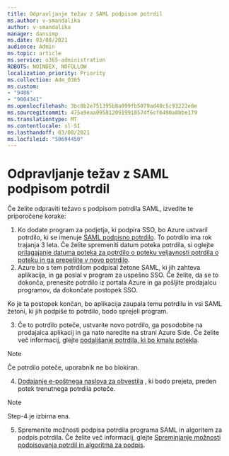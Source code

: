 ```yaml
---
title: Odpravljanje težav z SAML podpisom potrdil
ms.author: v-smandalika
author: v-smandalika
manager: dansimp
ms.date: 03/08/2021
audience: Admin
ms.topic: article
ms.service: o365-administration
ROBOTS: NOINDEX, NOFOLLOW
localization_priority: Priority
ms.collection: Adm_O365
ms.custom:
- "9406"
- "9004341"
ms.openlocfilehash: 3bc8b2e751395b8a099fb5079ad40c5c93222e0e
ms.sourcegitcommit: 475a9eaa095812091991857df6cf6490a8bbe179
ms.translationtype: MT
ms.contentlocale: sl-SI
ms.lasthandoff: 03/08/2021
ms.locfileid: "50694450"
---
```

# <a name="troubleshoot-saml-signing-certificate-issues"></a>Odpravljanje težav z SAML podpisom potrdil

Če želite odpraviti težavo s podpisom potrdila SAML, izvedite te priporočene korake:

1. Ko dodate program za podjetja, ki podpira SSO, bo Azure ustvaril potrdilo, ki se imenuje [SAML podpisno potrdilo](https://docs.microsoft.com/azure/active-directory/manage-apps/manage-certificates-for-federated-single-sign-on#auto-generated-certificate-for-gallery-and-non-gallery-applications). To potrdilo ima rok trajanja 3 leta. Če želite spremeniti datum poteka potrdila, si oglejte [prilagajanje datuma poteka za potrdilo o poteku veljavnosti potrdila o poteku in ga prepeljite v novo potrdilo](https://docs.microsoft.com/azure/active-directory/manage-apps/manage-certificates-for-federated-single-sign-on#customize-the-expiration-date-for-your-federation-certificate-and-roll-it-over-to-a-new-certificate).
2. Azure bo s tem potrdilom podpisal žetone SAML, ki jih zahteva aplikacija, in ga poslal v program za uspešno SSO. Če želite, da se to dokonča, prenesite potrdilo iz portala Azure in ga pošljite prodajalcu programov, da dokončate postopek SSO.

Ko je ta postopek končan, bo aplikacija zaupala temu potrdilu in vsi SAML žetoni, ki jih podpiše to potrdilo, bodo sprejeli program.

3. Če to potrdilo poteče, ustvarite novo potrdilo, ga posodobite na prodajalca aplikacij in ga nato naredite na strani Azure Side. Če želite več informacij, glejte [podaljšanje potrdila, ki bo kmalu potekla](https://docs.microsoft.com/azure/active-directory/manage-apps/manage-certificates-for-federated-single-sign-on#renew-a-certificate-that-will-soon-expire).

> [!NOTE]
> Če potrdilo poteče, uporabnik ne bo blokiran.

4. [Dodajanje e-poštnega naslova za obvestila](https://docs.microsoft.com/azure/active-directory/manage-apps/manage-certificates-for-federated-single-sign-on#add-email-notification-addresses-for-certificate-expiration) , ki bodo prejeta, preden potek trenutnega potrdila poteče.

> [!NOTE]
> Step-4 je izbirna ena.

5. Spremenite možnosti podpisa potrdila programa SAML in algoritem za podpis potrdila. Če želite več informacij, glejte [Spreminjanje možnosti podpisovanja potrdil in algoritma za podpis](https://docs.microsoft.com/azure/active-directory/manage-apps/certificate-signing-options).

